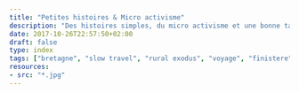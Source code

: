 ```yaml
---
title: "Petites histoires & Micro activisme"
description: "Des histoires simples, du micro activisme et une bonne tasse de café."
date: 2017-10-26T22:57:50+02:00
draft: false
type: index
tags: ["bretagne", "slow travel", "rural exodus", "voyage", "finistere", "monts d'Arree", "slow life", "neorural", "photographie"]
resources:
- src: "*.jpg"
---
```


